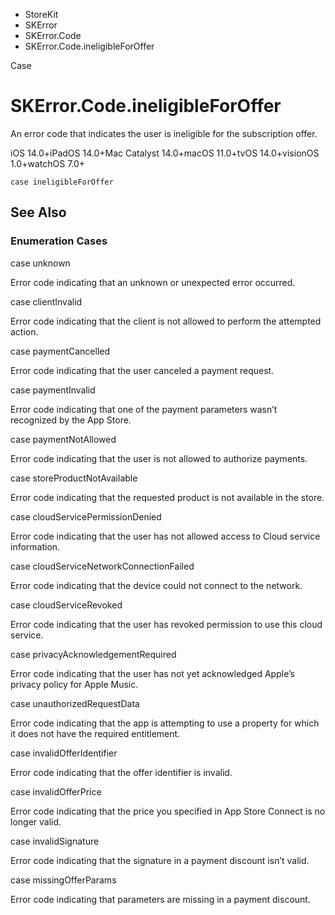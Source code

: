 

- StoreKit
- SKError
- SKError.Code
-  SKError.Code.ineligibleForOffer 

Case

# SKError.Code.ineligibleForOffer

An error code that indicates the user is ineligible for the subscription offer.

iOS 14.0+iPadOS 14.0+Mac Catalyst 14.0+macOS 11.0+tvOS 14.0+visionOS 1.0+watchOS 7.0+

``` source
case ineligibleForOffer
```

## See Also

### Enumeration Cases

case unknown

Error code indicating that an unknown or unexpected error occurred.

case clientInvalid

Error code indicating that the client is not allowed to perform the attempted action.

case paymentCancelled

Error code indicating that the user canceled a payment request.

case paymentInvalid

Error code indicating that one of the payment parameters wasn’t recognized by the App Store.

case paymentNotAllowed

Error code indicating that the user is not allowed to authorize payments.

case storeProductNotAvailable

Error code indicating that the requested product is not available in the store.

case cloudServicePermissionDenied

Error code indicating that the user has not allowed access to Cloud service information.

case cloudServiceNetworkConnectionFailed

Error code indicating that the device could not connect to the network.

case cloudServiceRevoked

Error code indicating that the user has revoked permission to use this cloud service.

case privacyAcknowledgementRequired

Error code indicating that the user has not yet acknowledged Apple’s privacy policy for Apple Music.

case unauthorizedRequestData

Error code indicating that the app is attempting to use a property for which it does not have the required entitlement.

case invalidOfferIdentifier

Error code indicating that the offer identifier is invalid.

case invalidOfferPrice

Error code indicating that the price you specified in App Store Connect is no longer valid.

case invalidSignature

Error code indicating that the signature in a payment discount isn’t valid.

case missingOfferParams

Error code indicating that parameters are missing in a payment discount.

